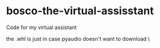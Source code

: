 # bosco-the-virtual-assisstant
Code for my virtual assistant 

the .whl is just in case pyaudio doesn't want to download
\
